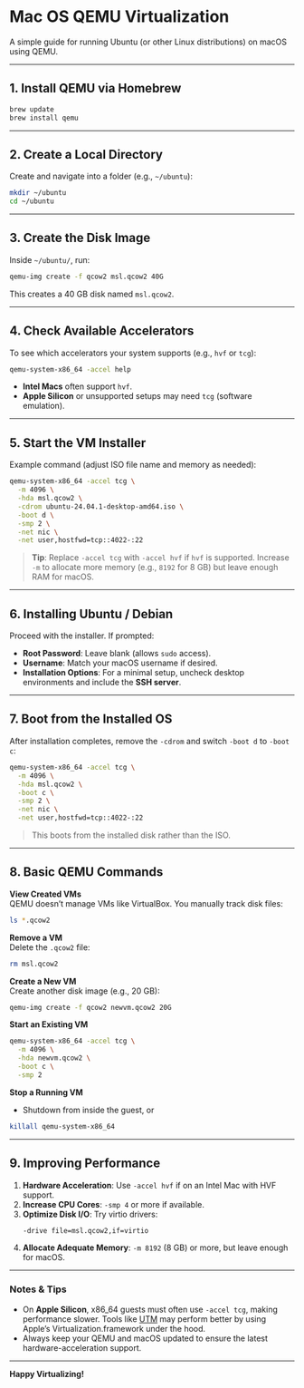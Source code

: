# Mac OS QEMU Virtualization
A simple guide for running Ubuntu (or other Linux distributions) on macOS using QEMU.

---

## 1. Install QEMU via Homebrew
```bash
brew update
brew install qemu
```

---

## 2. Create a Local Directory
Create and navigate into a folder (e.g., `~/ubuntu`):
```bash
mkdir ~/ubuntu
cd ~/ubuntu
```

---

## 3. Create the Disk Image
Inside `~/ubuntu/`, run:
```bash
qemu-img create -f qcow2 msl.qcow2 40G
```
This creates a 40 GB disk named `msl.qcow2`.

---

## 4. Check Available Accelerators
To see which accelerators your system supports (e.g., `hvf` or `tcg`):
```bash
qemu-system-x86_64 -accel help
```
- **Intel Macs** often support `hvf`.
- **Apple Silicon** or unsupported setups may need `tcg` (software emulation).

---

## 5. Start the VM Installer
Example command (adjust ISO file name and memory as needed):
```bash
qemu-system-x86_64 -accel tcg \
  -m 4096 \
  -hda msl.qcow2 \
  -cdrom ubuntu-24.04.1-desktop-amd64.iso \
  -boot d \
  -smp 2 \
  -net nic \
  -net user,hostfwd=tcp::4022-:22
```
> **Tip**: Replace `-accel tcg` with `-accel hvf` if `hvf` is supported. Increase `-m` to allocate more memory (e.g., `8192` for 8 GB) but leave enough RAM for macOS.

---

## 6. Installing Ubuntu / Debian
Proceed with the installer. If prompted:
- **Root Password**: Leave blank (allows `sudo` access).
- **Username**: Match your macOS username if desired.
- **Installation Options**: For a minimal setup, uncheck desktop environments and include the **SSH server**.

---

## 7. Boot from the Installed OS
After installation completes, remove the `-cdrom` and switch `-boot d` to `-boot c`:
```bash
qemu-system-x86_64 -accel tcg \
  -m 4096 \
  -hda msl.qcow2 \
  -boot c \
  -smp 2 \
  -net nic \
  -net user,hostfwd=tcp::4022-:22
```
> This boots from the installed disk rather than the ISO.

---

## 8. Basic QEMU Commands

**View Created VMs**  
QEMU doesn’t manage VMs like VirtualBox. You manually track disk files:
```bash
ls *.qcow2
```

**Remove a VM**  
Delete the `.qcow2` file:
```bash
rm msl.qcow2
```

**Create a New VM**  
Create another disk image (e.g., 20 GB):
```bash
qemu-img create -f qcow2 newvm.qcow2 20G
```

**Start an Existing VM**  
```bash
qemu-system-x86_64 -accel tcg \
  -m 4096 \
  -hda newvm.qcow2 \
  -boot c \
  -smp 2
```

**Stop a Running VM**  
- Shutdown from inside the guest, or
```bash
killall qemu-system-x86_64
```

---

## 9. Improving Performance
1. **Hardware Acceleration**: Use `-accel hvf` if on an Intel Mac with HVF support.  
2. **Increase CPU Cores**: `-smp 4` or more if available.  
3. **Optimize Disk I/O**: Try virtio drivers:
   ```bash
   -drive file=msl.qcow2,if=virtio
   ```
4. **Allocate Adequate Memory**: `-m 8192` (8 GB) or more, but leave enough for macOS.

---

### Notes & Tips
- On **Apple Silicon**, x86_64 guests must often use `-accel tcg`, making performance slower. Tools like [UTM](https://github.com/utmapp/UTM) may perform better by using Apple’s Virtualization.framework under the hood.  
- Always keep your QEMU and macOS updated to ensure the latest hardware-acceleration support.

---

**Happy Virtualizing!**

